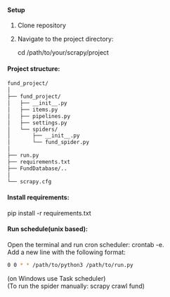 #### Setup
1. Clone repository
2. Navigate to the project directory:

    cd  /path/to/your/scrapy/project


#### Project structure:
```bash
fund_project/
│
├── fund_project/
│   ├── __init__.py
│   ├── items.py
│   ├── pipelines.py
│   ├── settings.py
│   └── spiders/
│       ├── __init__.py
│       └── fund_spider.py  
│
├── run.py
├── requirements.txt
├── FundDatabase/..  
│
└── scrapy.cfg
```

#### Install requirements:
pip install -r requirements.txt


#### Run schedule(unix based):
Open the terminal and run cron scheduler: crontab -e.  
Add a new line with the following format:  
```bash
0 0 * * /path/to/python3 /path/to/run.py
```

(on Windows use Task scheduler)  
(To run the spider manually: scrapy crawl fund)


